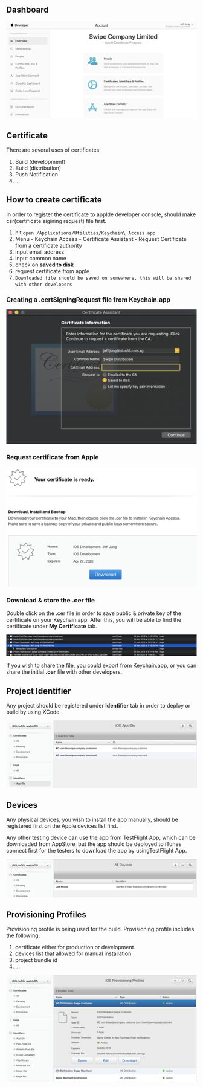 ## Dashboard 

![Screenshot_2019-04-29_at_2.13.13_PM](uploads/69d0b2ddf41f2e6004204ad6879ad096/Screenshot_2019-04-29_at_2.13.13_PM.png)

## Certificate

There are several uses of certificates. 

1. Build (development)
2. Build (distribution)
3. Push Notification
4. ...

## How to create certificate

In order to register the certificate to applde developer console, should make csr(certificate sigining request) file first.

1. hit ``open /Applications/Utilities/Keychain\ Access.app``
2. Menu - Keychain Access - Certificate Assistant - Request Certificate from a certificate authority
3. input email address 
4. input common name
5. check on **saved to disk**
6. request certificate from apple 
7. ``Downloaded file should be saved on somewhere, this will be shared with other developers``

### Creating a **.certSigningRequest** file from Keychain.app

![Screenshot_2019-04-29_at_2.21.23_PM](uploads/bd31537510b2cf3a6e28a04894f73c66/Screenshot_2019-04-29_at_2.21.23_PM.png)

### Request certificate from Apple

![Screenshot_2019-04-29_at_2.25.06_PM](uploads/4a2e114571dd9b80d9d3ff7af546b87d/Screenshot_2019-04-29_at_2.25.06_PM.png)

### Download & store the **.cer** file

Double click on the .cer file in order to save public & private key of the certificate on your Keychain.app. After this, you will be able to find the certificate under **My Certificate** tab. 

![Screenshot_2019-04-29_at_2.27.18_PM](uploads/3c6e7a82715367183061c16c3062839b/Screenshot_2019-04-29_at_2.27.18_PM.png)

If you wish to share the file, you could export from Keychain.app, or you can share the initial **.cer** file with other developers. 

## Project Identifier

Any project should be registered under **Identifier** tab in order to deploy or build by using XCode. 

![Screenshot_2019-04-29_at_2.29.08_PM](uploads/cdce60291a7e576818f37e3e6de9ea1b/Screenshot_2019-04-29_at_2.29.08_PM.png)

## Devices

Any physical devices, you wish to install the app manually, should be registered first on the Apple devices list first. 

Any other testing device can use the app from TestFlight App, which can be downloaded from AppStore, but the app should be deployed to iTunes connect first for the testers to download the app by usingTestFlight App.

![Screenshot_2019-04-29_at_2.29.46_PM](uploads/5a34a97dcd4071073e7d1963b5011eec/Screenshot_2019-04-29_at_2.29.46_PM.png)

## Provisioning Profiles

Provisioning profile is being used for the build. Provisioning profile includes the following; 

1. certificate either for production or development. 
2. devices list that allowed for manual installation
3. project bundle id
4. ...

![Screenshot_2019-04-29_at_2.32.35_PM](uploads/f59fe4a9608d446c30d056821674a13b/Screenshot_2019-04-29_at_2.32.35_PM.png)